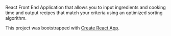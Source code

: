 React Front End Application that allows you to input ingredients and cooking time and output recipes that match your criteria using an optimized sorting algorithm.

This project was bootstrapped with [Create React App](https://github.com/facebook/create-react-app).

